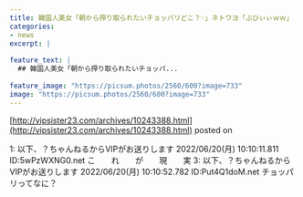 ```yaml
---
title: 韓国人美女「朝から搾り取られたいチョッパリどこ？♡」ネトウヨ「ぶひぃぃｗｗ」
categories:
- news
excerpt: |
  
feature_text: |
  ## 韓国人美女「朝から搾り取られたいチョッパ...
  
feature_image: "https://picsum.photos/2560/600?image=733"
image: "https://picsum.photos/2560/600?image=733"
---
```


[http://vipsister23.com/archives/10243388.html](http://vipsister23.com/archives/10243388.html)
posted on 

<!--more-->

1: 以下、？ちゃんねるからVIPがお送りします 2022/06/20(月) 10:10:11.811 ID:5wPzWXNG0.net こ　　れ　　が　　現　　実 3: 以下、？ちゃんねるからVIPがお送りします 2022/06/20(月) 10:10:52.782 ID:Put4Q1doM.net チョッパリってなに？
